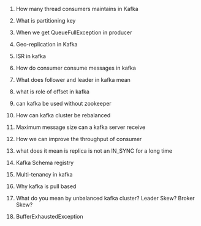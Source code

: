 
1) How many thread consumers maintains in Kafka

2) What is partitioning key

3) When we get QueueFullException in producer

4) Geo-replication in Kafka
5) ISR in kafka
6) How do consumer consume messages in kafka
7) What does follower and leader in kafka mean
8) what is role of offset in kafka
9) can kafka be used without zookeeper
10) How can kafka cluster be rebalanced
11) Maximum message size can a kafka server receive
12) How we can improve the throughput of consumer
13) what does it mean is replica is not an IN_SYNC for a long time
14) Kafka Schema registry
15) Multi-tenancy in kafka
16) Why kafka is pull based
17) What do you mean by unbalanced kafka cluster? Leader Skew? Broker Skew? 
18) BufferExhaustedException